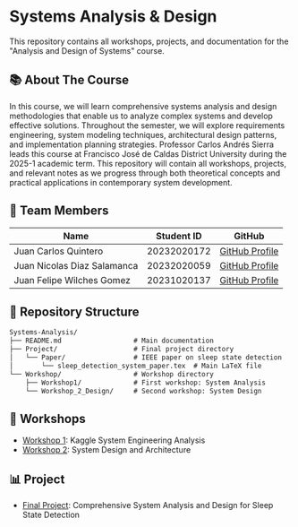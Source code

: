 # Systems Analysis & Design

This repository contains all workshops, projects, and documentation for the "Analysis and Design of Systems" course.

## 📚 About The Course

In this course, we will learn comprehensive systems analysis and design methodologies that enable us to analyze complex systems and develop effective solutions. Throughout the semester, we will explore requirements engineering, system modeling techniques, architectural design patterns, and implementation planning strategies. Professor Carlos Andrés Sierra leads this course at Francisco José de Caldas District University during the 2025-1 academic term. This repository will contain all workshops, projects, and relevant notes as we progress through both theoretical concepts and practical applications in contemporary system development.

## 👥 Team Members

| Name | Student ID | GitHub |
|------|------------|--------|
| Juan Carlos Quintero | 20232020172 | [GitHub Profile](https://github.com/JKVely) |
| Juan Nicolas Diaz Salamanca | 20232020059 | [GitHub Profile](https://github.com/jnicolasdz) |
| Juan Felipe Wilches Gomez | 20231020137 | [GitHub Profile](https://github.com/jfwil) |

## 📂 Repository Structure

```md
Systems-Analysis/
├── README.md                  # Main documentation
├── Project/                   # Final project directory
│   └── Paper/                 # IEEE paper on sleep state detection
│       └── sleep_detection_system_paper.tex  # Main LaTeX file
└── Workshop/                  # Workshop directory
    ├── Workshop1/             # First workshop: System Analysis
    └── Workshop_2_Design/     # Second workshop: System Design
```

## 🚀 Workshops

- [Workshop 1](/Workshop/Workshop1/): Kaggle System Engineering Analysis
- [Workshop 2](/Workshop/Workshop_2_Design/): System Design and Architecture

## 📊 Project

- [Final Project](/Project/): Comprehensive System Analysis and Design for Sleep State Detection
